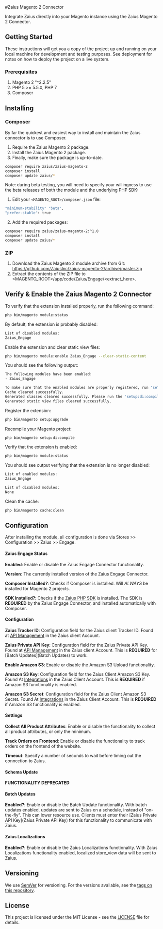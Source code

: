 #Zaius Magento 2 Connector

Integrate Zaius directly into your Magento instance using the Zaius Magento 2 Connector.

## Getting Started

These instructions will get you a copy of the project up and running on your local machine for development and testing purposes. See deployment for notes on how to deploy the project on a live system.

### Prerequisites

1. Magento 2 "^2.2.5"
2. PHP 5 >= 5.5.0, PHP 7
3. Composer

## Installing

### Composer

By far the quickest and easiest way to install and maintain the Zaius connector is to use Composer.

1. Require the Zaius Magento 2 package.
2. Install the Zaius Magento 2 package.
3. Finally, make sure the package is up-to-date.

```bash
composer require zaius/zaius-magento-2
composer install
composer update zaius/*
```

Note: during beta testing, you will need to specify your willingness to use the beta releases of both the module and the underlying PHP SDK:

1. Edit your `<MAGENTO_ROOT>/composer.json` file:

```bash
"minimum-stability" "beta",
"prefer-stable": true
```

2. Add the required packages:

```bash
composer require zaius/zaius-magento-2:^1.0
composer install
composer update zaius/*
```

### ZIP

1. Download the Zaius Magento 2 module archive from Git: https://github.com/ZaiusInc/zaius-magento-2/archive/master.zip
2. Extract the contents of the ZIP file to <MAGENTO_ROOT>/app/code/Zaius/Engage/<extract_here>.

## Verify & Enable the Zaius Magento 2 Connector

To verify that the extension installed properly, run the following command:

```bash
php bin/magento module:status
```

By default, the extension is probably disabled:

```bash
List of disabled modules:
Zaius_Engage
```

Enable the extension and clear static view files:

```bash
php bin/magento module:enable Zaius_Engage --clear-static-content
```

You should see the following output:

```bash
The following modules have been enabled:
- Zaius_Engage

To make sure that the enabled modules are properly registered, run 'setup:upgrade'.
Cache cleared successfully.
Generated classes cleared successfully. Please run the 'setup:di:compile' command to generate classes.
Generated static view files cleared successfully.
```

Register the extension:

```bash
php bin/magento setup:upgrade
```

Recompile your Magento project:

```bash
php bin/magento setup:di:compile
```

Verify that the extension is enabled:

```bash
php bin/magento module:status
```

You should see output verifying that the extension is no longer disabled:

```bash
List of enabled modules:
Zaius_Engage

List of disabled modules:
None
```

Clean the cache:

```bash
php bin/magento cache:clean
```

## Configuration

After installing the module, all configuration is done via Stores >> Configuration >> Zaius >> Engage.

#### Zaius Engage Status

**Enabled**: Enable or disable the Zaius Engage Connector functionality.

**Version**: The currently installed version of the Zaius Engage Connector.

**Composer Installed?**: Checks if Composer is installed. Will *ALWAYS* be installed for Magento 2 projects.

**SDK Installed?**: Checks if the [Zaius PHP SDK](https://github.com/ZaiusInc/zaius-php-sdk) is installed. The SDK is **REQUIRED** by the Zaius Engage Connector, and installed automatically with Composer.

#### Configuration

**Zaius Tracker ID**: Configuration field for the Zaius client Tracker ID. Found at [API Management](https://app.zaius.com/app?scope=731#/api_management) in the Zaius client Account.

**Zaius Private API Key**: Configuration field for the Zaius Private API Key. Found at [API Management](https://app.zaius.com/app?scope=731#/api_management) in the Zaius client Account. This is **REQUIRED** for [Batch Updates](Batch Updates) to work.

**Enable Amazon S3**: Enable or disable the Amazon S3 Upload functionality.

**Amazon S3 Key**: Configuration field for the Zaius Client Amazon S3 Key. Found At [Integrations](https://app.zaius.com/app?scope=731#/integrations?activeTab=amazon_s3) in the Zaius Client Account. This is **REQUIRED** if Amazon S3 functionality is enabled.

**Amazon S3 Secret**: Configuration field for the Zaius Client Amazon S3 Secret. Found At [Integrations](https://app.zaius.com/app?scope=731#/integrations?activeTab=amazon_s3) in the Zaius Client Account. This is **REQUIRED** if Amazon S3 functionality is enabled.

#### Settings

**Collect All Product Attributes**: Enable or disable the functionality to collect all product attributes, or only the minimum.

**Track Orders on Frontend**: Enable or disable the functionality to track orders on the frontend of the website.

**Timeout**: Specify a number of seconds to wait before timing out the connection to Zaius.

#### Schema Update

**FUNCTIONALITY DEPRECATED**

#### Batch Updates

**Enabled?**: Enable or disable the Batch Update functionality. With batch updates enabled, updates are sent to Zaius on a schedule, instead of "on-the-fly". This can lower resource use. Clients must enter their [Zaius Private API Key](Zaius Private API Key) for this functionality to communicate with Zaius.

#### Zaius Localizations

**Enabled?**: Enable or disable the Zaius Localizations functionality. With Zaius Localizations functionality enabled, localized store_view data will be sent to Zaius.

## Versioning

We use [SemVer](http://semver.org/) for versioning. For the versions available, see the [tags on this repository](https://github.com/ZaiusInc/zaius-magento-2/tags). 


## License

This project is licensed under the MIT License - see the [LICENSE](LICENSE) file for details.
